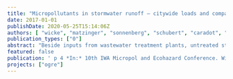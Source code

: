 ```yaml
---
title: "Micropollutants in stormwater runoff – citywide loads and comparison with sewage inputs."
date: 2017-01-01
publishDate: 2020-05-25T15:14:06Z
authors: [ "wicke", "matzinger", "sonnenberg", "schubert", "caradot", "Heinzmann, B.", "von Seggern, D.", "rouault" ]
publication_types: ["0"]
abstract: "Beside inputs from wastewater treatment plants, untreated stormwater runoff can also be an important source of pollutants affecting urban surface waters. To evaluate the relevance of micropollutants in urban stormwater runoff for the city of Berlin, an event-based, one-year monitoring program was conducted in five homogeneous catchments of different urban structure types. Volume proportional samples were analysed for a comprehensive set of ~100 micropollutants (e.g. biocides/pesticides, plasticisers, flame retardants, PAH, heavy metals) as well as standard parameters (TSS, total P, phosphate, ammonium, COD, BOD). Micropollutant concentrations found in stormwater runoff were extrapolated to annual loads for the city of Berlin (impervious connected area of ~170 km2) based on the concentration patterns found in each of the five specific city structure types. Results show that micropollutants of several substance types can enter Berlin surface waters at loads in the order of 10-700 kg/yr via stormwater runoff. These loads are in a similar order of magnitude as micropollutants that enter Berlin surface waters via (treated) sewage, such as pharmaceutical residues carbamazepine or ibuprofen."
featured: false
publication: ' p 4 *In:* 10th IWA Micropol and Ecohazard Conference. Wien, Austria. 18-20 September  2017'
projects: ["ogre"]
---
```


